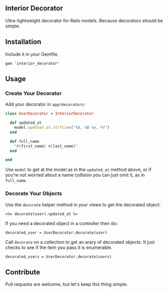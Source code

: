 ## Interior Decorator

Ultra-lightweight decorator for Rails models. Because decorators should be simple.

## Installation

Include it in your Gemfile.

```
gem 'interior_decorator'
```

## Usage

### Create Your Decorator

Add your decorator in `app/decorators`:

```ruby
class UserDecorator < InteriorDecorator

  def updated_at
    model.updated_at.strftime("%A, %B %e, %Y")
  end

  def full_name
    "#{first_name} #{last_name}"
  end

end
```

Use `model` to get at the model as in the `updated_at` method above, or if you're not worried about a name collision you can just omit it, as in `full_name`.

### Decorate Your Objects

Use the `decorate` helper method in your views to get the decorated object:

```
<%= decorate(user).updated_at %>
```

If you need a decorated object in a controller then do:

```
decorated_user = UserDecorator.decorate(user)
```

Call `decorate` on a collection to get an arary of decorated objects. It just checks to see if the item you pass it is enumerable.

```
decorated_users = UserDecorator.decorate(users)
```

## Contribute

Pull requests are welcome, but let's keep this thing simple.
